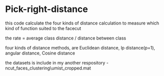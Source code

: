 # Pick-right-distance
this code calculate the four kinds of distance calculation to measure which kind of function suited to the facecut

the rate = average class distance / distance between class

four kinds of distance methods, are Euclidean distance, lp distance(p=1), angular distance, Cosine distance 

the datasets is include in my another respository - ncut_faces_clustering\umist_cropped.mat


